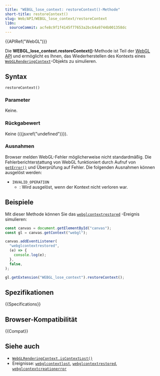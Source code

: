 ```yaml
---
title: "WEBGL_lose_context: restoreContext()-Methode"
short-title: restoreContext()
slug: Web/API/WEBGL_lose_context/restoreContext
l10n:
  sourceCommit: acfe8c9f1f4145f77653a2bc64a9744b001358dc
---
```


{{APIRef("WebGL")}}

Die **WEBGL_lose_context.restoreContext()**-Methode ist Teil der [WebGL API](/de/docs/Web/API/WebGL_API) und ermöglicht es Ihnen, das Wiederherstellen des Kontexts eines [`WebGLRenderingContext`](/de/docs/Web/API/WebGLRenderingContext)-Objekts zu simulieren.

## Syntax

```js-nolint
restoreContext()
```

### Parameter

Keine.

### Rückgabewert

Keine ({{jsxref("undefined")}}).

### Ausnahmen

Browser melden WebGL-Fehler möglicherweise nicht standardmäßig. Die Fehlerberichterstattung von WebGL funktioniert durch Aufruf von [`getError()`](/de/docs/Web/API/WebGLRenderingContext/getError) und Überprüfung auf Fehler. Die folgenden Ausnahmen können ausgelöst werden:

- `INVALID_OPERATION`
  - : Wird ausgelöst, wenn der Kontext nicht verloren war.

## Beispiele

Mit dieser Methode können Sie das
[`webglcontextrestored`](/de/docs/Web/API/HTMLCanvasElement/webglcontextrestored_event)
-Ereignis simulieren:

```js
const canvas = document.getElementById("canvas");
const gl = canvas.getContext("webgl");

canvas.addEventListener(
  "webglcontextrestored",
  (e) => {
    console.log(e);
  },
  false,
);

gl.getExtension("WEBGL_lose_context").restoreContext();
```

## Spezifikationen

{{Specifications}}

## Browser-Kompatibilität

{{Compat}}

## Siehe auch

- [`WebGLRenderingContext.isContextLost()`](/de/docs/Web/API/WebGLRenderingContext/isContextLost)
- Ereignisse:
  [`webglcontextlost`](/de/docs/Web/API/HTMLCanvasElement/webglcontextlost_event),
  [`webglcontextrestored`](/de/docs/Web/API/HTMLCanvasElement/webglcontextrestored_event),
  [`webglcontextcreationerror`](/de/docs/Web/API/HTMLCanvasElement/webglcontextcreationerror_event)

